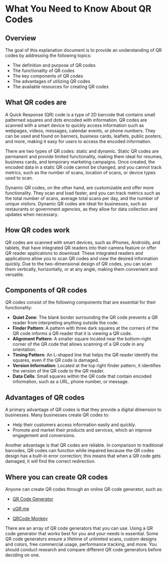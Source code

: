 # What You Need to Know About QR Codes

## Overview

The goal of this explanation document is to provide an understanding of QR codes by addressing the following topics:
* The definition and purpose of QR codes
* The functionality of QR codes
* The key components of QR codes
* The advantages of utilizing QR codes
* The available resources for creating QR codes

## What QR codes are

A Quick Response (QR) code is a type of 2D barcode that contains small patterned squares and dots encoded with information. QR codes are scanned with a smart device to quickly access information such as webpages, videos, messages, calendar events, or phone numbers. They can be used and found on banners, business cards, leaflets, public posters, and more, making it easy for users to access the encoded information.

There are two types of QR codes: static and dynamic. Static QR codes are permanent and provide limited functionality, making them ideal for resumes, business cards, and temporary marketing campaigns. Once created, the encoded data in a static QR code cannot be changed, and you cannot track metrics, such as the number of scans, location of scans, or device types used to scan.

Dynamic QR codes, on the other hand, are customizable and offer more functionality. They scan and load faster, and you can track metrics such as the total number of scans, average total scans per day, and the number of unique visitors. Dynamic QR codes are ideal for businesses, such as restaurants or government agencies, as they allow for data collection and updates when necessary.

## How QR codes work

QR codes are scanned with smart devices, such as iPhones, Androids, and tablets, that have integrated QR readers into their camera feature or offer QR reader applications to download. These integrated readers and applications allow you to scan QR codes and view the desired information quickly. Due to the two-dimensional design of QR codes, you can scan them vertically, horizontally, or at any angle, making them convenient and versatile.

## Components of QR codes

QR codes consist of the following components that are essential for their functionality:

* **Quiet Zone**: The blank border surrounding the QR code prevents a QR reader from interpreting anything outside the code.
* **Finder Pattern**: A pattern with three dark squares at the corners of the QR code informs a QR reader that it is viewing a QR code.
* **Alignment Pattern**: A smaller square located near the bottom-right corner of the QR code that allows scanning of a QR code in any orientation.
* **Timing Pattern**: An L-shaped line that helps the QR reader identify the squares, even if the QR code is damaged.
* **Version Information**: Located at the top right finder pattern, it identifies the version of the QR code to the QR reader.
* **Data Cells**: Small squares within the QR code that contain encoded information, such as a URL, phone number, or message.

## Advantages of QR codes

A primary advantage of QR codes is that they provide a digital dimension to businesses. Many businesses create QR codes to:

* Help their customers access information easily and quickly.
* Promote and market their products and services, which an improve engagement and conversions.

Another advantage is that QR codes are reliable. In comparison to traditional barcodes, QR codes can function while impaired because the QR codes design has a built-in error correction; this means that when a QR code gets damaged, it will find the correct redirection.

## Where you can create QR codes

Anyone can create QR codes through an online QR code generator, such as:

- [QR Code Generator](https://www.qr-code-generator.com/free-generator/?ut_source=google_c&ut_medium=cpc&ut_campaign=en_top_kw&ut_content=qr_generator_exact&ut_term=qr-code-generator_e&gclid=CjwKCAjw64eJBhAGEiwABr9o2Ht7ItP5pRaUY_fKvDI8rsxygzlbRd1ysPqUHXOnv4rWOlY3JJesbBoCXOQQAvD_BwE)

- [uQR.me](https://uqr.me/qr-code-generator/?ut_medium=cpc&ut_source=google&ut_campaign=2020-first&ut_term=qr-code-generator&ut_content=en&utm_term=qr-code-generator&utm_campaign=US+Campaigns&utm_source=adwords&utm_medium=ppc&hsa_acc=9523064648&hsa_cam=11226472739&hsa_grp=109303395039&hsa_ad=468751604145&hsa_src=g&hsa_tgt=kwd-374425108492&hsa_kw=qr-code-generator&hsa_mt=e&hsa_net=adwords&hsa_ver=3&gclid=CjwKCAjw64eJBhAGEiwABr9o2AbZwwS4iE1Kk6oyySe__lRpLmjmqEVuLgSJCBT9pWoIidPnhH2OVRoC3xkQAvD_BwE)

- [QRCode Monkey](https://www.qrcode-monkey.com/)

There are an array of QR code generators that you can use. Using a QR code generator that works best for you and your needs is essential. Some QR code generators ensure a lifetime of unlimited scans, custom designs and colors, free commercial usage, performance tracking, and more. You should conduct research and compare different QR code generators before deciding on one.
